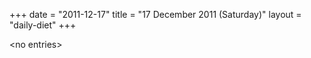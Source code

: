+++
date = "2011-12-17"
title = "17 December 2011 (Saturday)"
layout = "daily-diet"
+++

\<no entries\>